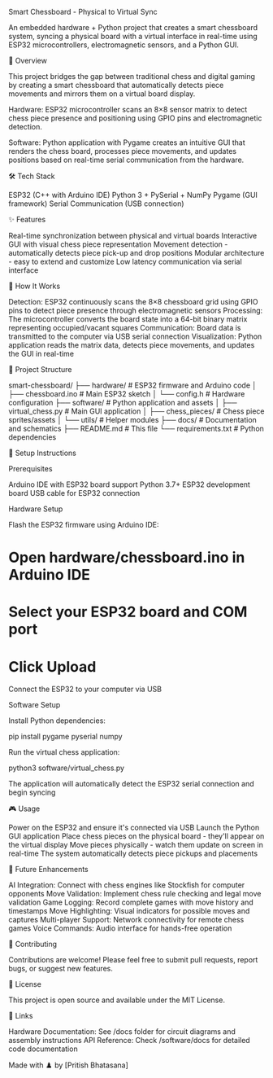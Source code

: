 Smart Chessboard - Physical to Virtual Sync


An embedded hardware + Python project that creates a smart chessboard system, syncing a physical board with a virtual interface in real-time using ESP32 microcontrollers, electromagnetic sensors, and a Python GUI.


🎯 Overview


This project bridges the gap between traditional chess and digital gaming by creating a smart chessboard that automatically detects piece movements and mirrors them on a virtual board display.


Hardware: ESP32 microcontroller scans an 8×8 sensor matrix to detect chess piece presence and positioning using GPIO pins and electromagnetic detection.


Software: Python application with Pygame creates an intuitive GUI that renders the chess board, processes piece movements, and updates positions based on real-time serial communication from the hardware.


🛠️ Tech Stack


ESP32 (C++ with Arduino IDE)
Python 3 + PySerial + NumPy
Pygame (GUI framework)
Serial Communication (USB connection)


✨ Features


Real-time synchronization between physical and virtual boards
Interactive GUI with visual chess piece representation
Movement detection - automatically detects piece pick-up and drop positions
Modular architecture - easy to extend and customize
Low latency communication via serial interface


🔧 How It Works


Detection: ESP32 continuously scans the 8×8 chessboard grid using GPIO pins to detect piece presence through electromagnetic sensors
Processing: The microcontroller converts the board state into a 64-bit binary matrix representing occupied/vacant squares
Communication: Board data is transmitted to the computer via USB serial connection
Visualization: Python application reads the matrix data, detects piece movements, and updates the GUI in real-time


📁 Project Structure


smart-chessboard/
├── hardware/          # ESP32 firmware and Arduino code
│   ├── chessboard.ino  # Main ESP32 sketch
│   └── config.h        # Hardware configuration
├── software/           # Python application and assets
│   ├── virtual_chess.py    # Main GUI application
│   ├── chess_pieces/       # Chess piece sprites/assets
│   └── utils/             # Helper modules
├── docs/              # Documentation and schematics
├── README.md          # This file
└── requirements.txt   # Python dependencies



🚀 Setup Instructions


Prerequisites


Arduino IDE with ESP32 board support
Python 3.7+
ESP32 development board
USB cable for ESP32 connection


Hardware Setup




Flash the ESP32 firmware using Arduino IDE:


# Open hardware/chessboard.ino in Arduino IDE
# Select your ESP32 board and COM port
# Click Upload





Connect the ESP32 to your computer via USB




Software Setup




Install Python dependencies:


pip install pygame pyserial numpy





Run the virtual chess application:


python3 software/virtual_chess.py





The application will automatically detect the ESP32 serial connection and begin syncing




🎮 Usage


Power on the ESP32 and ensure it's connected via USB
Launch the Python GUI application
Place chess pieces on the physical board - they'll appear on the virtual display
Move pieces physically - watch them update on screen in real-time
The system automatically detects piece pickups and placements


🔮 Future Enhancements


AI Integration: Connect with chess engines like Stockfish for computer opponents
Move Validation: Implement chess rule checking and legal move validation
Game Logging: Record complete games with move history and timestamps
Move Highlighting: Visual indicators for possible moves and captures
Multi-player Support: Network connectivity for remote chess games
Voice Commands: Audio interface for hands-free operation


🤝 Contributing


Contributions are welcome! Please feel free to submit pull requests, report bugs, or suggest new features.


📄 License


This project is open source and available under the MIT License.


🔗 Links


Hardware Documentation: See /docs folder for circuit diagrams and assembly instructions
API Reference: Check /software/docs for detailed code documentation



Made with ♟️ by [Pritish Bhatasana]
